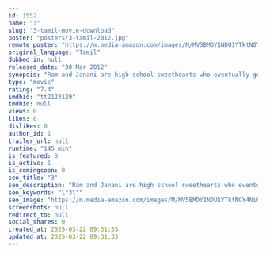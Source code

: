 ```yaml
---
id: 1552
name: "3"
slug: "3-tamil-movie-download"
poster: "posters/3-tamil-2012.jpg"
remote_poster: "https://m.media-amazon.com/images/M/MV5BMDY1NDU1YTktNGY4Ni00NDEzLWE1MzktNjA3NjNlMGMzZWMyXkEyXkFqcGdeQXVyMTEzNzg0Mjkx._V1_SX300.jpg"
original_language: "Tamil"
dubbed_in: null
released_date: "30 Mar 2012"
synopsis: "Ram and Janani are high school sweethearts who eventually get married. However, Janani is mystified when Ram commits suicide all of a sudden and she tries to find out the truth behind his death."
type: "movie"
rating: "7.4"
imdbid: "tt2123129"
tmdbid: null
views: 0
likes: 0
dislikes: 0
author_id: 1
trailer_url: null
runtime: "145 min"
is_featured: 0
is_active: 1
is_comingsoon: 0
seo_title: "3"
seo_description: "Ram and Janani are high school sweethearts who eventually get married. However, Janani is mystified when Ram commits suicide all of a sudden and she tries to find out the truth behind his death."
seo_keywords: "\"3\""
seo_image: "https://m.media-amazon.com/images/M/MV5BMDY1NDU1YTktNGY4Ni00NDEzLWE1MzktNjA3NjNlMGMzZWMyXkEyXkFqcGdeQXVyMTEzNzg0Mjkx._V1_SX300.jpg"
screenshots: null
redirect_to: null
social_shares: 0
created_at: 2025-03-22 09:31:33
updated_at: 2025-03-22 09:31:33
---
```


